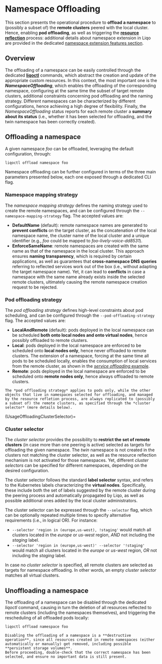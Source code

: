 # Namespace Offloading

This section presents the operational procedure to **offload a namespace** to (possibly a subset of) the **remote clusters** peered with the local cluster.
Hence, enabling **pod offloading**, as well as triggering the [**resource reflection**](/usage/reflection) process: additional details about namespace extension in Liqo are provided in the dedicated [namespace extension features section](FeatureOffloadingNamespaceExtension).

## Overview

The offloading of a namespace can be easily controlled through the dedicated **[liqoctl](/installation/liqoctl.md)** commands, which abstract the creation and update of the appropriate custom resources.
In this context, the most important one is the ***NamespaceOffloading***, which enables the offloading of the corresponding namespace, configuring at the same time the subset of target remote clusters, additional constraints concerning pod offloading and the naming strategy.
Different namespaces can be characterized by different configurations, hence achieving a high degree of flexibility.
Finally, the *NamespaceOffloading* status reports for each remote cluster a **summary about its status** (i.e., whether it has been selected for offloading, and the twin namespace has been correctly created).

## Offloading a namespace

A given namespace *foo* can be offloaded, leveraging the default configuration, through:

```bash
liqoctl offload namespace foo
```

Namespace offloading can be further configured in terms of the three main parameters presented below, each one exposed through a dedicated CLI flag.

### Namespace mapping strategy

The *namespace mapping strategy* defines the naming strategy used to create the remote namespaces, and can be configured through the `--namespace-mapping-strategy` flag.
The accepted values are:

* **DefaultName** (default): remote namespace names are generated to **prevent conflicts** on the target cluster, as the concatenation of the local namespace name, the cluster name of the local cluster and a unique identifier (e.g., *foo* could be mapped to *foo-lively-voice-dd8531*).
* **EnforceSameName**: remote namespaces are created with the same name as that of the namespace in the local cluster.
This approach ensures **naming transparency**, which is required by certain applications, as well as guarantees that **cross-namespace DNS queries** referring to reflected services work out of the box (i.e., without adapting the target namespace name).
Yet, it can lead to **conflicts** in case a namespace with the same name already exists inside the selected remote clusters, ultimately causing the remote namespace creation request to be rejected.

### Pod offloading strategy

The *pod offloading strategy* defines high-level constraints about pod scheduling, and can be configured through the `--pod-offloading-strategy` flag.
The accepted values are:

* **LocalAndRemote** (default): pods deployed in the local namespace can be scheduled **both onto local nodes and onto virtual nodes**, hence possibly offloaded to remote clusters.
* **Local**: pods deployed in the local namespace are enforced to be scheduled onto **local nodes only**, hence never offloaded to remote clusters.
The extension of a namespace, forcing at the same time all pods to be scheduled locally, enables the consumption of local services from the remote cluster, as shown in the [*service offloading* example](/examples/service-offloading).
* **Remote**: pods deployed in the local namespace are enforced to be scheduled onto **remote nodes only**, hence always offloaded to remote clusters.

```{admonition} Note
The *pod offloading strategy* applies to pods only, while the other objects that live in namespaces selected for offloading, and managed by the resource refletion process, are always replicated to (possibly a subset of) the remote clusters, as specified through the *cluster selector* (more details below).
```

(UsageOffloadingClusterSelector)=

### Cluster selector

The *cluster selector* provides the possibility to **restrict the set of remote clusters** (in case more than one peering is active) selected as targets for offloading the given namespace.
The *twin* namespace is not created in the clusters not matching the cluster selector, as well as the resource reflection mechanism is not activated for those namespaces.
Yet, different *cluster selectors* can be specified for different namespaces, depending on the desired configuration.

The cluster selector follows the standard **label selector** syntax, and refers to the Kubernetes labels characterizing the **virtual nodes**.
Specifically, these include both the set of labels suggested by the remote cluster during the peering process and automatically propagated by Liqo, as well as possible additional ones added by the local cluster administrators.

The cluster selector can be expressed through the `--selector` flag, which can be optionally repeated multiple times to specify alternative requirements (i.e., in logical OR).
For instance:

* `--selector 'region in (europe,us-west), !staging'` would match all clusters located in the *europe* or *us-west* region, *AND* not including the *staging* label.
* `--selector 'region in (europe,us-west)' --selector '!staging'` would match all clusters located in the *europe* or *us-west* region, *OR* not including the *staging* label.

In case no *cluster selector* is specified, all remote clusters are selected as targets for namespace offloading.
In other words, an empty *cluster selector* matches all virtual clusters.

## Unoffloading a namespace

The offloading of a namespace can be disabled through the dedicated *liqoctl* command, causing in turn the deletion of all resources reflected to remote clusters (including the namespaces themselves), and triggering the rescheduling of all offloaded pods locally:

```bash
liqoctl offload namespace foo
```

```{warning}
Disabling the offloading of a namespace is a **destructive operation**, since all resources created in remote namespaces (either automatically or manually) get removed, including possible **persistent storage volumes**.
Before proceeding, double-check that the correct namespace has been selected, and ensure no important data is still present.
```
